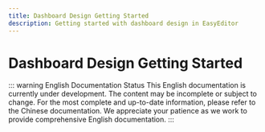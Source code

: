 ```yaml
---
title: Dashboard Design Getting Started
description: Getting started with dashboard design in EasyEditor
---
```


# Dashboard Design Getting Started

::: warning English Documentation Status
This English documentation is currently under development. The content may be incomplete or subject to change. For the most complete and up-to-date information, please refer to the Chinese documentation. We appreciate your patience as we work to provide comprehensive English documentation.
:::

